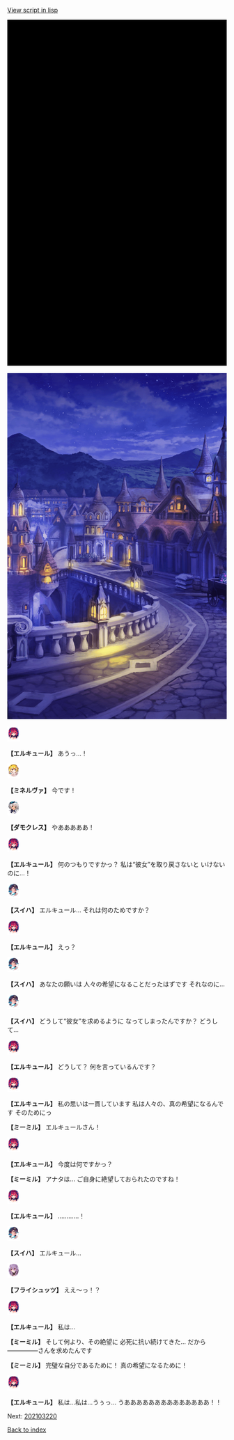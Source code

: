 [View script in lisp](../scripts/202103213.txt)

![bg_black.png](../images/backgrounds/bg_black.png)

![town_night_2.png](../images/backgrounds/town_night_2.png)

<img src="../images/units/3202511.png" alt="3202511.png" height="34"/>

**【エルキュール】**
あうっ…！

<img src="../images/units/302511.png" alt="302511.png" height="34"/>

**【ミネルヴァ】**
今です！

<img src="../images/units/103511.png" alt="103511.png" height="34"/>

**【ダモクレス】**
やあああああ！

<img src="../images/units/3202511.png" alt="3202511.png" height="34"/>

**【エルキュール】**
何のつもりですかっ？
私は“彼女”を取り戻さないと
いけないのに…！

<img src="../images/units/6401711.png" alt="6401711.png" height="34"/>

**【スイハ】**
エルキュール…
それは何のためですか？

<img src="../images/units/3202511.png" alt="3202511.png" height="34"/>

**【エルキュール】**
えっ？

<img src="../images/units/6401711.png" alt="6401711.png" height="34"/>

**【スイハ】**
あなたの願いは
人々の希望になることだったはずです
それなのに…

<img src="../images/units/6401711.png" alt="6401711.png" height="34"/>

**【スイハ】**
どうして“彼女”を求めるように
なってしまったんですか？
どうして…

<img src="../images/units/3202511.png" alt="3202511.png" height="34"/>

**【エルキュール】**
どうして？
何を言っているんです？

<img src="../images/units/3202511.png" alt="3202511.png" height="34"/>

**【エルキュール】**
私の思いは一貫しています
私は人々の、真の希望になるんです
そのためにっ

**【ミーミル】**
エルキュールさん！

<img src="../images/units/3202511.png" alt="3202511.png" height="34"/>

**【エルキュール】**
今度は何ですかっ？

**【ミーミル】**
アナタは…
ご自身に絶望しておられたのですね！

<img src="../images/units/3202511.png" alt="3202511.png" height="34"/>

**【エルキュール】**
…………！

<img src="../images/units/6401711.png" alt="6401711.png" height="34"/>

**【スイハ】**
エルキュール…

<img src="../images/units/502711.png" alt="502711.png" height="34"/>

**【フライシュッツ】**
ええ～っ！？

<img src="../images/units/3202511.png" alt="3202511.png" height="34"/>

**【エルキュール】**
私は…

**【ミーミル】**
そして何より、その絶望に
必死に抗い続けてきた…
だから―――――さんを求めたんです

**【ミーミル】**
完璧な自分であるために！
真の希望になるために！

<img src="../images/units/3202511.png" alt="3202511.png" height="34"/>

**【エルキュール】**
私は…私は…うぅっ…
うああああああああああああああ！！


Next: [202103220](202103220.md)

[Back to index](index.md)
